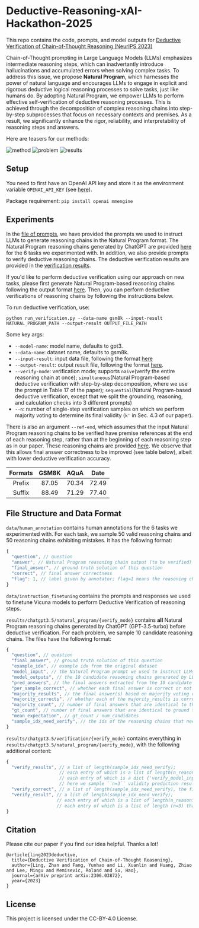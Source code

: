 # Deductive-Reasoning-xAI-Hackathon-2025
 
This repo contains the code, prompts, and model outputs for [Deductive Verification of Chain-of-Thought Reasoning (NeurIPS 2023)](https://arxiv.org/pdf/2306.03872.pdf)

Chain-of-Thought prompting in Large Language Models (LLMs) emphasizes intermediate reasoning steps, which can inadvertantly introduce hallucinations and accumulated errors when solving complex tasks. To address this issue, we propose **Natural Program**, which harnesses the power of natural language and encourages LLMs to engage in explicit and rigorous deductive logical reasoning processes to solve tasks, just like humans do. By adopting Natural Program, we empower LLMs to perform effective self-verification of deductive reasoning processes. This is achieved through the decomposition of complex reasoning chains into step-by-step subprocesses that focus on necessary contexts and premises. As a result, we significantly enhance the rigor, reliability, and interpretability of reasoning steps and answers.

Here are teasers for our methods:

![method](https://github.com/lz1oceani/verify_cot_test/assets/48645550/ade12267-fad1-4e74-b01b-76ad7706d2b1)
![problem](https://github.com/lz1oceani/verify_cot_test/assets/48645550/e5929891-06c5-461b-9632-202d841124eb)
![results](https://github.com/lz1oceani/verify_cot_test/assets/48645550/cdc496ef-4825-4f54-97f6-20e44b60ca4a)

## Setup
You need to first have an OpenAI API key and store it as the environment variable ``OPENAI_API_KEY`` (see [here](https://help.openai.com/en/articles/5112595-best-practices-for-api-key-safety)).

Package requirement: ``pip install openai mmengine``

## Experiments
In the [file of prompts](./prompts.py), we have provided the prompts we used to instruct LLMs to generate reasoning chains in the Natural Program format. The Natural Program reasoning chains generated by ChatGPT are provided [here](./results/chatgpt3.5/natural_program/) for the 6 tasks we experimented with. In addition, we also provide prompts to verify deductive reasoning chains. The deductive verification results are provided in the [verification results](./results/chatgpt3.5/verification/). 

If you'd like to perform deductive verification using our approach on new tasks, please first generate Natural Program-based reasoning chains following the output format [here](./results/chatgpt3.5/natural_program/). Then, you can perform deductive verifications of reasoning chains by following the instructions below.

To run deductive verification, use:

``python run_verification.py --data-name gsm8k --input-result NATURAL_PROGRAM_PATH --output-result OUTPUT_FILE_PATH``

Some key args:

- ``--model-name``: model name, defaults to gpt3.
- ``--data-name``: dataset name, defaults to gsm8k.
- ``--input-result``: input data file, following the format [here](./results/chatgpt3.5/natural_program/)
- ``--output-result``: output result file, following the format [here](./results/chatgpt3.5/verification/).
- ``--verify-mode``: verification mode; supports ``naive``(verify the entire reasoning chain at once); ``simultaneous``(Natural Program-based deductive verification with step-by-step decomposition, where we use the prompt in Table 17 of the paper); ``sequential``(Natural Program-based deductive verification, except that we split the grounding, reasoning, and calculation checks into 3 different prompts)
- ``--n``: number of single-step verification samples on which we perform majority voting to determine its final validity (`k'` in Sec. 4.3 of our paper).

There is also an argument ``--ref-end``, which assumes that the input Natural Program reasoning chains to be verified have premise references at the end of each reasoning step, rather than at the beginning of each reasoning step as in our paper. These reasoning chains are provided [here](./results/chatgpt3.5/natural_program/ref-suffix). We observe that this allows final answer correctness to be improved (see table below), albeit with lower deductive verification accuracy.

| Formats  | GSM8K       | AQuA    | Date  |
| :------: | :---------: | :-----: | :----:|
| Prefix   | 87.05       | 70.34   | 72.49 |
| Suffix   | 88.49       | 71.29   | 77.40 |

## File Structure and Data Format

``data/human_annotation`` contains human annotations for the 6 tasks we experimented with. For each task, we sample 50 valid reasoning chains and 50 reasoning chains exhibiting mistakes. It has the following format:

```javascript
{
  "question", // question
  "answer", // Natural Program reasoning chain output (to be verified)
  "final_answer", // ground truth solution of this question
  "correct", // final answer correctness
  "flag": 1, // label given by annotator; flag=1 means the reasoning chain is valid; flag=0 means the reasoning chain has mistakes
}
```

``data/instruction_finetuning`` contains the prompts and responses we used to finetune Vicuna models to perform Deductive Verification of reasoning steps.

``results/chatgpt3.5/natural_program/{verify_mode}`` contains **all** Natural Program reasoning chains generated by ChatGPT (GPT-3.5-turbo) before deductive verification. For each problem, we sample 10 candidate reasoning chains. The files have the following format:

```javascript
{
  "question", // question
  "final_answer", // ground truth solution of this question
  "example_idx", // example idx from the original dataset
  "model_input", // the Natural Program prompt we used to instruct LLMs to generate Natural Program reasoning chains
  "model_outputs", // the 10 candidate reasoning chains generated by LLM
  "pred_answers", // the final answers extracted from the 10 candidate reasoning chains
  "per_sample_correct", // whether each final answer is correct or not
  "majority_results", // the final answer(s) based on majority voting over 10 candidates; note that there can be multiple results after majority voting if they receive the same number of votes
  "majority_corrects", // whether each of the majority_results is correct
  "majority_count", // number of final answers that are identical to the first majority result
  "gt_count", // number of final answers that are identical to ground truth
  "mean_expectation", // gt_count / num_candidates
  "sample_idx_need_verify", // the ids of the reasoning chains that need to be verified; we verify the reasoning chains whose final answers receive the most and the second-most votes
}
```

``results/chatgpt3.5/verification/{verify_mode}`` contains everything in ``results/chatgpt3.5/natural_program/{verify_mode}``, with the following additional content:

```javascript
{
  "verify_results", // a list of length(sample_idx_need_verify);
                    // each entry of which is a list of length(n_reasoning_steps) that contains raw verification outputs for each reasoning step of the current reasoning chain;
                    // each entry of which is a dict {'verify_model_inputs': n verification inputs for current step, 'verify_model_outputs': n validity outputs for current step};
                    // here we sample ``n=3`` validity prediction results for each reasoning step following the Uniformity phase of our Uniformity-Plurality voting strategy
  "verify_correct", // a list of length(sample_idx_need_verify), the final verification result of each reasoning chain
  "verify_result", // a list of length(sample_idx_need_verify);
                   // each entry of which is a list of length(n_reasoning_steps) that contains extracted verification results for each reasoning step of the current reasoning chain;
                   // each entry of which is a list of length (n=3) that contains the final extracted verification result from each validation prediction candidate of the current reasoning step
}
```


## Citation

Please cite our paper if you find our idea helpful. Thanks a lot!

```
@article{ling2023deductive,
  title={Deductive Verification of Chain-of-Thought Reasoning},
  author={Ling, Zhan and Fang, Yunhao and Li, Xuanlin and Huang, Zhiao and Lee, Mingu and Memisevic, Roland and Su, Hao},
  journal={arXiv preprint arXiv:2306.03872},
  year={2023}
}
```

## License

This project is licensed under the CC-BY-4.0 License.